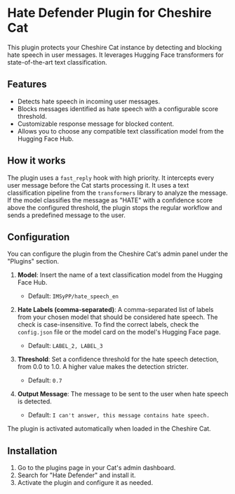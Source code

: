 # Hate Defender Plugin for Cheshire Cat

This plugin protects your Cheshire Cat instance by detecting and blocking hate speech in user messages. It leverages Hugging Face transformers for state-of-the-art text classification.

## Features

- Detects hate speech in incoming user messages.
- Blocks messages identified as hate speech with a configurable score threshold.
- Customizable response message for blocked content.
- Allows you to choose any compatible text classification model from the Hugging Face Hub.

## How it works

The plugin uses a `fast_reply` hook with high priority. It intercepts every user message before the Cat starts processing it.
It uses a text classification pipeline from the `transformers` library to analyze the message. If the model classifies the message as "HATE" with a confidence score above the configured threshold, the plugin stops the regular workflow and sends a predefined message to the user.

## Configuration

You can configure the plugin from the Cheshire Cat's admin panel under the "Plugins" section.

1.  **Model**: Insert the name of a text classification model from the Hugging Face Hub.
    - Default: `IMSyPP/hate_speech_en`

2.  **Hate Labels (comma-separated)**: A comma-separated list of labels from your chosen model that should be considered hate speech. The check is case-insensitive. To find the correct labels, check the `config.json` file or the model card on the model's Hugging Face page.
    - Default: `LABEL_2, LABEL_3`

3.  **Threshold**: Set a confidence threshold for the hate speech detection, from 0.0 to 1.0. A higher value makes the detection stricter.
    - Default: `0.7`

4.  **Output Message**: The message to be sent to the user when hate speech is detected.
    - Default: `I can't answer, this message contains hate speech.`

The plugin is activated automatically when loaded in the Cheshire Cat.

## Installation

1.  Go to the plugins page in your Cat's admin dashboard.
2.  Search for "Hate Defender" and install it.
3.  Activate the plugin and configure it as needed.